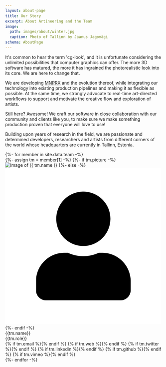 ```yaml
---
layout: about-page
title: Our Story
excerpt: About Artineering and the Team
image:
  path: images/about/winter.jpg
  caption: Photo of Tallinn by Jaanus Jagomägi
schema: AboutPage
---
```


It's common to hear the term 'cg-look', and it is unfortunate considering the unlimited possibilities that computer graphics can offer. The more 3D software has matured, the more it has ingrained the photorealistic look into its core. We are here to change that.

We are developing [MNPRX](/software/MNPRX/) and the evolution thereof, while integrating our technology into existing production pipelines and making it as flexible as possible. At the same time, we strongly advocate to real-time art-directed workflows to support and motivate the creative flow and exploration of artists.

Still here? Awesome! We craft our software in close collaboration with our community and clients like you, to make sure we make something production proven that everyone will love to use!

Building upon years of research in the field, we are passionate and determined developers, researchers and artists from different corners of the world whose headquarters are currently in Tallinn, Estonia.

<div class="aio-team">
  {%- for member in site.data.team -%}
    <div class="aio-team-member">
      {%- assign tm = member[1] -%}
        {%- if tm.picture -%}
          <img src="/images/about/team/{{tm.picture}}" alt="Image of {{ tm.name }}">
        {%- else -%}
          <img src="/images/about/team/member.png" alt="Image of {{ tm.name }} coming soon">
        {%- endif -%}
        <div class="aio-team-name">{{tm.name}}</div>
        <div class="aio-team-role">{{tm.role}}</div>
        <div class="aio-team-social">
          {% if tm.email %}<a href="mailto:{{ tm.email }}" title="Email {{ tm.name }}" target="_top"><i class="fas fa-paper-plane fa-lg"></i></a>{% endif %}
          {% if tm.web %}<a href="{{ tm.web }}" title="{{ tm.name }} on the web" target="_blank"><i class="fas fa-globe-europe fa-lg"></i></a>{% endif %}
          {% if tm.twitter %}<a href="https://twitter.com/{{ tm.twitter }}" title="{{ tm.name }} on Twitter" target="_blank"><i class="fab fa-twitter-square fa-lg"></i></a>{% endif %}
          {% if tm.linkedin %}<a href="https://linkedin.com/in/{{ tm.linkedin }}" title="{{ tm.name }} on LinkedIn" target="_blank"><i class="fab fa-linkedin fa-lg"></i></a>{% endif %}
          {% if tm.github %}<a href="https://github.com/{{ tm.github }}" title="{{ tm.name}} on Github" target="_blank"><i class="fab fa-github-square fa-lg"></i></a>{% endif %}
          {% if tm.vimeo %}<a href="https://vimeo.com/{{ tm.vimeo }}" title="{{ tm.name}} on Vimeo" target="_blank"><i class="fab fa-vimeo-square fa-lg"></i></a>{% endif %}
        </div>
      </div>
  {%- endfor -%}
</div>
